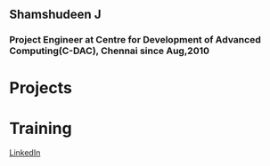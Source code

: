 ## Shamshudeen J
### Project Engineer at Centre for Development of Advanced Computing(C-DAC), Chennai since Aug,2010
# Projects
# Training

[LinkedIn](https://www.linkedin.com/in/shamshudeen-j-948ab726/)
